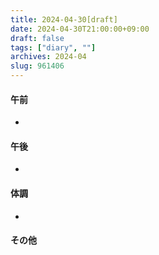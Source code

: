 ```yaml
---
title: 2024-04-30[draft]
date: 2024-04-30T21:00:00+09:00
draft: false
tags: ["diary", ""]
archives: 2024-04
slug: 961406
---
```

#### 午前
- 
#### 午後
- 
#### 体調
- 
#### その他